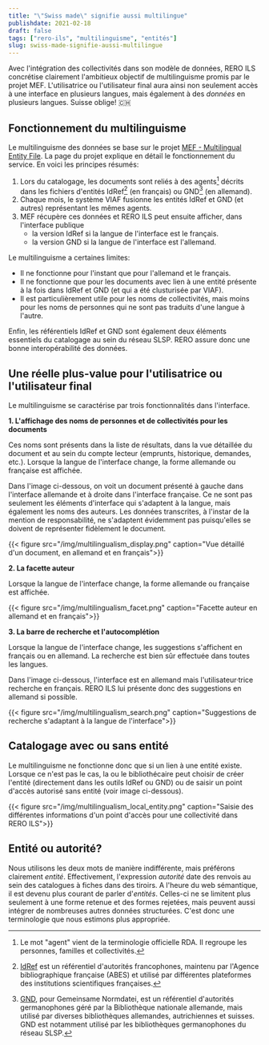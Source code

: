```yaml
---
title: "\"Swiss made\" signifie aussi multilingue"
publishdate: 2021-02-18
draft: false
tags: ["rero-ils", "multilinguisme", "entités"]
slug: swiss-made-signifie-aussi-multilingue
---
```


Avec l'intégration des collectivités dans son modèle de données, RERO&nbsp;ILS concrétise clairement l'ambitieux objectif de multilinguisme promis par le projet MEF. L'utilisatrice ou l'utilisateur final aura ainsi non seulement accès à une interface en plusieurs langues, mais également à des *données* en plusieurs langues. Suisse oblige! 🇨🇭

<!--more-->

## Fonctionnement du multilinguisme

Le multilinguisme des données se base sur le projet [MEF - Multilingual Entity File](/mef/). La page du projet explique en détail le fonctionnement du service. En voici les principes résumés:

1. Lors du catalogage, les documents sont reliés à des agents[^1] décrits dans les fichiers d'entités IdRef[^2] (en français) ou GND[^3] (en allemand).
1. Chaque mois, le système VIAF fusionne les entités IdRef et GND (et autres) représentant les mêmes agents.
1. MEF récupère ces données et RERO&nbsp;ILS peut ensuite afficher, dans l'interface publique
    * la version IdRef si la langue de l'interface est le français.
    * la version GND si la langue de l'interface est l'allemand.

Le multilinguisme a certaines limites:

* Il ne fonctionne pour l'instant que pour l'allemand et le français.
* Il ne fonctionne que pour les documents avec lien à une entité présente à la fois dans IdRef et GND (et qui a été clusturisée par VIAF).
* Il est particulièrement utile pour les noms de collectivités, mais moins pour les noms de personnes qui ne sont pas traduits d'une langue à l'autre.

Enfin, les référentiels IdRef et GND sont également deux éléments essentiels du catalogage au sein du réseau SLSP. RERO assure donc une bonne interopérabilité des données.

## Une réelle plus-value pour l'utilisatrice ou l'utilisateur final

Le multilinguisme se caractérise par trois fonctionnalités dans l'interface.

**1. L'affichage des noms de personnes et de collectivités pour les documents**

Ces noms sont présents dans la liste de résultats, dans la vue détaillée du document et au sein du compte lecteur (emprunts, historique, demandes, etc.). Lorsque la langue de l'interface change, la forme allemande ou française est affichée.

Dans l'image ci-dessous, on voit un document présenté à gauche dans l'interface allemande et à droite dans l'interface française. Ce ne sont pas seulement les éléments d'interface qui s'adaptent à la langue, mais également les noms des auteurs. Les données transcrites, à l'instar de la mention de responsabilité, ne s'adaptent évidemment pas puisqu'elles se doivent de représenter fidèlement le document.

{{< figure src="/img/multilingualism_display.png" caption="Vue détaillé d'un document, en allemand et en français">}}

**2. La facette auteur**

Lorsque la langue de l'interface change, la forme allemande ou française est affichée.

{{< figure src="/img/multilingualism_facet.png" caption="Facette auteur en allemand et en français">}}

**3. La barre de recherche et l'autocomplétion**

Lorsque la langue de l'interface change, les suggestions s'affichent en français ou en allemand. La recherche est bien sûr effectuée dans toutes les langues.

Dans l'image ci-dessous, l'interface est en allemand mais l'utilisateur·trice recherche en français. RERO&nbsp;ILS lui présente donc des suggestions en allemand si possible.

{{< figure src="/img/multilingualism_search.png" caption="Suggestions de recherche s'adaptant à la langue de l'interface">}}

## Catalogage avec ou sans entité

Le multilinguisme ne fonctionne donc que si un lien à une entité existe. Lorsque ce n'est pas le cas, la ou le bibliothécaire peut choisir de créer l'entité (directement dans les outils IdRef ou GND) ou de saisir un point d'accès autorisé sans entité (voir image ci-dessous).

{{< figure src="/img/multilingualism_local_entity.png" caption="Saisie des différentes informations d'un point d'accès pour une collectivité dans RERO&nbsp;ILS">}}

## Entité ou autorité?

Nous utilisons les deux mots de manière indifférente, mais préférons clairement *entité*. Effectivement, l'expression *autorité* date des renvois au sein des catalogues à fiches dans des tiroirs. A l'heure du web sémantique, il est devenu plus courant de parler d'*entités*. Celles-ci ne se limitent plus seulement à une forme retenue et des formes rejetées, mais peuvent aussi intégrer de nombreuses autres données structurées. C'est donc une terminologie que nous estimons plus appropriée.

[^1]: Le mot "agent" vient de la terminologie officielle RDA. Il regroupe les personnes, familles et collectivités.
[^2]: [IdRef](https://www.idref.fr/) est un référentiel d'autorités francophones, maintenu par l'Agence bibliographique française (ABES) et utilisé par différentes plateformes des institutions scientifiques françaises.
[^3]: [GND](https://www.dnb.de/DE/Professionell/Standardisierung/GND/gnd_node.html), pour Gemeinsame Normdatei, est un référentiel d'autorités germanophones géré par la Bibliothèque nationale allemande, mais utilisé par diverses bibliothèques allemandes, autrichiennes et suisses. GND est notamment utilisé par les bibliothèques germanophones du réseau SLSP.